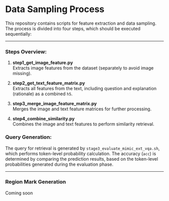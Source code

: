 
# Data Sampling Process

This repository contains scripts for feature extraction and data sampling. The process is divided into four steps, which should be executed sequentially:

---


### Steps Overview:
1. **step1_get_image_feature.py**  
   Extracts image features from the dataset (separately to avoid image missing).
   
2. **step2_get_text_feature_matrix.py**  
   Extracts all features from the text, including question and explanation (rationale) as a combined `h5`.

3. **step3_merge_image_feature_matrix.py**  
   Merges the image and text feature matrices for further processing.

4. **step4_combine_similarity.py**  
   Combines the image and text features to perform similarity retrieval.

### Query Generation:
The query for retrieval is generated by `stage3_evaluate_mimic_ext_vqa.sh`, which performs token-level probability calculation. The accuracy (`acc`) is determined by comparing the prediction results, based on the token-level probabilities generated during the evaluation phase.

---

### Region Mark Generation
Coming soon